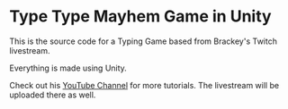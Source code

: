 # Type Type Mayhem Game in Unity
This is the source code for a Typing Game based from Brackey's Twitch livestream.

Everything is made using Unity.

Check out his [YouTube Channel](http://youtube.com/brackeys) for more tutorials. The livestream will be uploaded there as well.